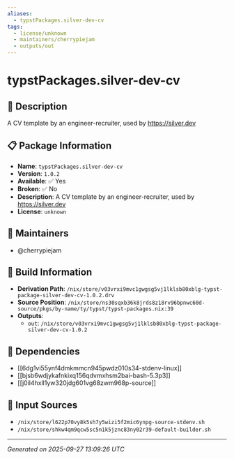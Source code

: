 ```yaml
---
aliases:
  - typstPackages.silver-dev-cv
tags:
  - license/unknown
  - maintainers/cherrypiejam
  - outputs/out
---
```


# typstPackages.silver-dev-cv

## 📝 Description

A CV template by an engineer-recruiter, used by https://silver.dev

## 📋 Package Information

- **Name**: `typstPackages.silver-dev-cv`
- **Version**: `1.0.2`
- **Available**: ✅ Yes
- **Broken**: ✅ No
- **Description**: A CV template by an engineer-recruiter, used by https://silver.dev
- **License**: `unknown`
## 👥 Maintainers

- @cherrypiejam


## 🔧 Build Information

- **Derivation Path**: `/nix/store/v03vrxi9mvc1gwgsg5vj1lklsb80xblg-typst-package-silver-dev-cv-1.0.2.drv`
- **Source Position**: `/nix/store/ns30sqxb36k8jrds8z18rv96bpnwc60d-source/pkgs/by-name/ty/typst/typst-packages.nix:39`
- **Outputs**:
  - `out`:  `/nix/store/v03vrxi9mvc1gwgsg5vj1lklsb80xblg-typst-package-silver-dev-cv-1.0.2`

## 🔗 Dependencies

- [[6dg1vi55ynf4dmkmmcn945pwdz010s34-stdenv-linux]]
- [[bjsb6wdjykafnkixq156qdvmxhsm2bai-bash-5.3p3]]
- [[j0il4hxll1yw320jdg601vg68zwm968p-source]]

## 📁 Input Sources

- `/nix/store/l622p70vy8k5sh7y5wizi5f2mic6ynpg-source-stdenv.sh`
- `/nix/store/shkw4qm9qcw5sc5n1k5jznc83ny02r39-default-builder.sh`

---
*Generated on 2025-09-27 13:09:26 UTC*
